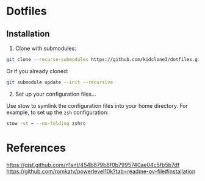 # Dotfiles

## Installation

1. Clone with submodules:
```bash
git clone --recurse-submodules https://github.com/kidclone3/dotfiles.git
```

Or if you already cloned:
```bash
git submodule update --init --recursive
```

2. Set up your configuration files...

Use stow to symlink the configuration files into your home directory. For example, to set up the `zsh` configuration:

```bash
stow -vt ~ --no-folding zshrc
```

# References
https://gist.github.com/n1snt/454b879b8f0b7995740ae04c5fb5b7df
https://github.com/romkatv/powerlevel10k?tab=readme-ov-file#installation